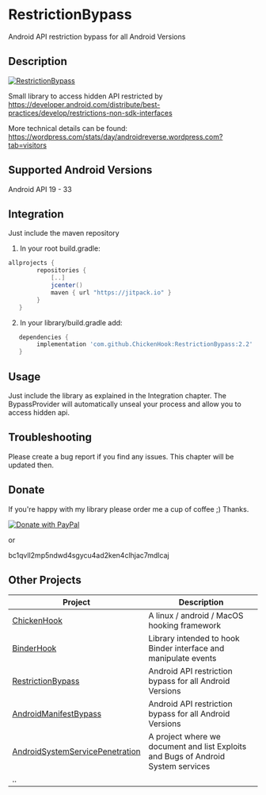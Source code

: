 # RestrictionBypass
Android API restriction bypass for all Android Versions

## Description

[![RestrictionBypass](https://yt-embed.herokuapp.com/embed?v=91aobT-RHzY)](https://www.youtube.com/watch?v=91aobT-RHzY "RestrictionBypass")

Small library to access hidden API restricted by https://developer.android.com/distribute/best-practices/develop/restrictions-non-sdk-interfaces

More technical details can be found: https://wordpress.com/stats/day/androidreverse.wordpress.com?tab=visitors

## Supported Android Versions

Android API 19 - 33


## Integration

Just include the maven repository

1) In your root build.gradle:
```groovy
allprojects {
        repositories {
            [..]
            jcenter()
            maven { url "https://jitpack.io" }
        }
   }
```
2) In your library/build.gradle add:
```groovy
   dependencies {
        implementation 'com.github.ChickenHook:RestrictionBypass:2.2'
   }
```
## Usage

Just include the library as explained in the Integration chapter.
The BypassProvider will automatically unseal your process and allow you to access hidden api.

## Troubleshooting

Please create a bug report if you find any issues. This chapter will be updated then.


## Donate

If you're happy with my library please order me a cup of coffee ;) Thanks.

[![Donate with PayPal](https://raw.githubusercontent.com/stefan-niedermann/paypal-donate-button/master/paypal-donate-button.png)](https://www.paypal.com/cgi-bin/webscr?cmd=_s-xclick&hosted_button_id=8UH5MBVYM3J36)

or

bc1qvll2mp5ndwd4sgycu4ad2ken4clhjac7mdlcaj

## Other Projects

| Project                                                                                 | Description                                                                       |
|-----------------------------------------------------------------------------------------|-----------------------------------------------------------------------------------|
| [ChickenHook](https://github.com/ChickenHook/ChickenHook)                               | A linux / android / MacOS hooking framework                                       |
| [BinderHook](https://github.com/ChickenHook/BinderHook)                                 | Library intended to hook Binder interface and manipulate events                   |
| [RestrictionBypass](https://github.com/ChickenHook/RestrictionBypass)                   | Android API restriction bypass for all Android Versions                           |
| [AndroidManifestBypass](https://github.com/ChickenHook/AndroidManifestBypass)           | Android API restriction bypass for all Android Versions                           |
| [AndroidSystemServicePenetration](https://github.com/ChickenHook/AndroidSystemServicePenetration) | A project where we document and list Exploits and Bugs of Android System services |
| ..                                                                                      |                                                                                   |
